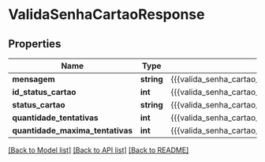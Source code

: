 # ValidaSenhaCartaoResponse

## Properties
Name | Type | Description | Notes
------------ | ------------- | ------------- | -------------
**mensagem** | **string** | {{{valida_senha_cartao_response_mensagem_value}}} | [optional] 
**id_status_cartao** | **int** | {{{valida_senha_cartao_response_id_status_cartao_value}}} | [optional] 
**status_cartao** | **string** | {{{valida_senha_cartao_response_status_cartao_value}}} | [optional] 
**quantidade_tentativas** | **int** | {{{valida_senha_cartao_response_quantidade_tentativas_value}}} | [optional] 
**quantidade_maxima_tentativas** | **int** | {{{valida_senha_cartao_response_quantidade_maxima_tentativas_value}}} | [optional] 

[[Back to Model list]](../README.md#documentation-for-models) [[Back to API list]](../README.md#documentation-for-api-endpoints) [[Back to README]](../README.md)


